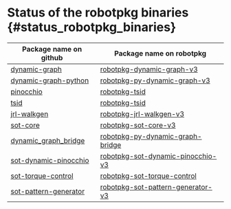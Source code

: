 # Status of the robotpkg binaries {#status_robotpkg_binaries}

Package name on github | Package name on robotpkg
-----------------------|-------------------------
[dynamic-graph](https://github.com/stack-of-tasks/dynamic-graph) | [robotpkg-dynamic-graph-v3](http://robotpkg.openrobots.org/rbulk/robotpkg-wip/wip/dynamic-graph-v3/)
[dynamic-graph-python](https://github.com/stack-of-tasks/dynamic-graph-python) | [robotpkg-py-dynamic-graph-v3](http://robotpkg.openrobots.org/rbulk/robotpkg-wip/wip/py-dynamic-graph-v3) |
[pinocchio](https://github.com/stack-of-tasks/pinocchio) | [robotpkg-tsid](http://robotpkg.openrobots.org/rbulk/robotpkg-wip/wip/pinocchio) |
[tsid](https://github.com/stack-of-tasks/tsid) | [robotpkg-tsid](http://robotpkg.openrobots.org/rbulk/robotpkg-wip/wip/tsid) |
[jrl-walkgen](https://github.com/stack-of-tasks/jrl-walkgen) | [robotpkg-jrl-walkgen-v3](http://robotpkg.openrobots.org/rbulk/robotpkg-wip/wip/jrl-walkgen-v3) |
[sot-core](https://github.com/stack-of-tasks/sot-core) | [robotpkg-sot-core-v3](http://robotpkg.openrobots.org/rbulk/robotpkg-wip/wip/sot-core-v3/)
[dynamic_graph_bridge](https://github.com/stack-of-tasks/dynamic_graph_bridge) | [robotpkg-py-dynamic-graph-bridge](http://robotpkg.openrobots.org/rbulk/robotpkg-wip/wip/py-dynamic-graph-bridge-v3)
[sot-dynamic-pinocchio](https://github.com/stack-of-tasks/sot-dynamic-pinocchio) | [robotpkg-sot-dynamic-pinocchio-v3](http://robotpkg.openrobots.org/rbulk/robotpkg-wip/wip/sot-dynamic-pinocchio-v3/)
[sot-torque-control](https://github.com/stack-of-tasks/sot-torque-control) | [robotpkg-sot-torque-control](http://robotpkg.openrobots.org/rbulk/robotpkg-wip/wip/sot-torque-control/) |
[sot-pattern-generator](https://github.com/stack-of-tasks/sot-pattern-generator) | [robotpkg-sot-pattern-generator-v3](http://robotpkg.openrobots.org/rbulk/robotpkg-wip/wip/sot-pattern-generator-v3/)



